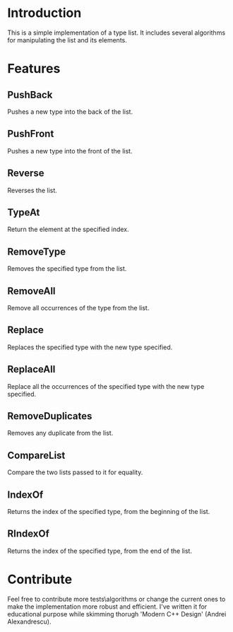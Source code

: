 # Introduction
This is a simple implementation of a type list.
It includes several algorithms for manipulating the list and its elements.

# Features

## PushBack
Pushes a new type into the back of the list.

## PushFront
Pushes a new type into the front of the list.

## Reverse
Reverses the list.

## TypeAt
Return the element at the specified index.

## RemoveType
Removes the specified type from the list.

## RemoveAll
Remove all occurrences of the type from the list.

## Replace
Replaces the specified type with the new type specified.

## ReplaceAll
Replace all the occurrences of the specified type with the new type specified.

## RemoveDuplicates
Removes any duplicate from the list.

## CompareList
Compare the two lists passed to it for equality.

## IndexOf
Returns the index of the specified type, from the beginning of the list.

## RIndexOf
Returns the index of the specified type, from the end of the list.

# Contribute
Feel free to contribute more tests\algorithms or change the current ones 
to make the implementation more robust and efficient.
I've written it for educational purpose while skimming thorugh 'Modern C++ Design' (Andrei Alexandrescu).
